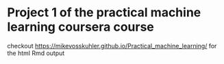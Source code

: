 # Project 1 of the practical machine learning coursera course
checkout
https://mikevosskuhler.github.io/Practical_machine_learning/
for the html Rmd output
